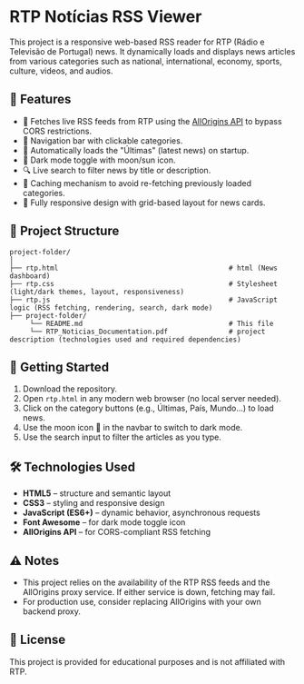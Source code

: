 
# RTP Notícias RSS Viewer

This project is a responsive web-based RSS reader for RTP (Rádio e Televisão de Portugal) news. It dynamically loads and displays news articles from various categories such as national, international, economy, sports, culture, videos, and audios.

## 📰 Features

- 📡 Fetches live RSS feeds from RTP using the [AllOrigins API](https://allorigins.win) to bypass CORS restrictions.
- 🧭 Navigation bar with clickable categories.
- 🔄 Automatically loads the "Últimas" (latest news) on startup.
- 🌙 Dark mode toggle with moon/sun icon.
- 🔍 Live search to filter news by title or description.
- 🧠 Caching mechanism to avoid re-fetching previously loaded categories.
- 📱 Fully responsive design with grid-based layout for news cards.

## 📁 Project Structure

```
project-folder/
│
├── rtp.html                                          # html (News dashboard)
├── rtp.css                                           # Stylesheet (light/dark themes, layout, responsiveness)
├── rtp.js                                            # JavaScript logic (RSS fetching, rendering, search, dark mode)
├── project-folder/
     └── README.md                                    # This file
     └── RTP_Noticias_Documentation.pdf               # project description (technologies used and required dependencies)
```

## 🚀 Getting Started

1. Download the repository.
2. Open `rtp.html` in any modern web browser (no local server needed).
3. Click on the category buttons (e.g., Últimas, País, Mundo...) to load news.
4. Use the moon icon 🌙 in the navbar to switch to dark mode.
5. Use the search input to filter the articles as you type.

## 🛠️ Technologies Used

- **HTML5** – structure and semantic layout
- **CSS3** – styling and responsive design
- **JavaScript (ES6+)** – dynamic behavior, asynchronous requests
- **Font Awesome** – for dark mode toggle icon
- **AllOrigins API** – for CORS-compliant RSS fetching

## ⚠️ Notes

- This project relies on the availability of the RTP RSS feeds and the AllOrigins proxy service. If either service is down, fetching may fail.
- For production use, consider replacing AllOrigins with your own backend proxy.

## 📄 License

This project is provided for educational purposes and is not affiliated with RTP.
